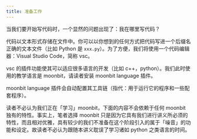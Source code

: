 ```yaml
---
title: 准备工作
---
```

当我们要开始写代码时，一个显然的问题出现了：我在哪里写代码？

代码以文本形式存储在文件中。你可以以你想到的任何方式把代码写进一个后缀名正确的文本文件（比如 Python 是 `xxx.py`）。为了方便，我们将使用一个代码编辑器：Visual Studio Code，简称 vsc。

vsc 的插件功能使其可以适应很多语言的开发（比如 c++，python）。我们此时使用的教学语言是 moonbit，请读者安装 moonbit language 插件。

moonbit language 插件会自动配置其工具链（指代：用于运行它的程序和一些配套程序）。

读者不必认为我们正在「学习」moonbit，下面的内容不会依赖于任何 moonbit 独有的特性。事实上，笔者选择 moonbit 只是因为它具有我们进行讲义所必须的特性，而且相对优雅，具有较少的我们不准备在这个阶段引入的属于「噪音」的功能和设定。故读者不必认为跟随本讲义耽误了学习诸如 python 之类语言的时间。
